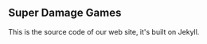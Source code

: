 Super Damage Games
------------------

This is the source code of our web site, it's built on Jekyll.
